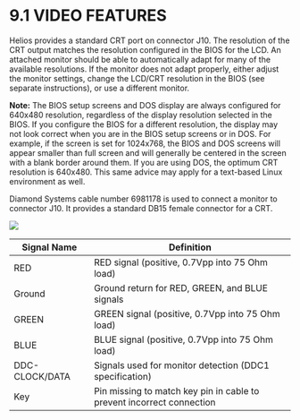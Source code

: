 # 9.1 VIDEO FEATURES

Helios provides a standard CRT port on connector J10. The resolution of the CRT output matches the resolution configured in the BIOS for the LCD. An attached monitor should be able to automatically adapt for many of the available resolutions. If the monitor does not adapt properly, either adjust the monitor settings, change the LCD/CRT resolution in the BIOS (see separate instructions), or use a different monitor.&#x20;

**Note:** The BIOS setup screens and DOS display are always configured for 640x480 resolution, regardless of the display resolution selected in the BIOS. If you configure the BIOS for a different resolution, the display may not look correct when you are in the BIOS setup screens or in DOS. For example, if the screen is set for 1024x768, the BIOS and DOS screens will appear smaller than full screen and will generally be centered in the screen with a blank border around them. If you are using DOS, the optimum CRT resolution is 640x480. This same advice may apply for a text-based Linux environment as well.&#x20;

Diamond Systems cable number 6981178 is used to connect a monitor to connector J10. It provides a standard DB15 female connector for a CRT.

![](broken-reference)

| Signal Name    | Definition                                                            |
| -------------- | --------------------------------------------------------------------- |
| RED            | RED signal (positive, 0.7Vpp into 75 Ohm load)                        |
| Ground         | Ground return for RED, GREEN, and BLUE signals                        |
| GREEN          | GREEN signal (positive, 0.7Vpp into 75 Ohm load)                      |
| BLUE           | BLUE signal (positive, 0.7Vpp into 75 Ohm load)                       |
| DDC-CLOCK/DATA | Signals used for monitor detection (DDC1 specification)               |
| Key            | Pin missing to match key pin in cable to prevent incorrect connection |
